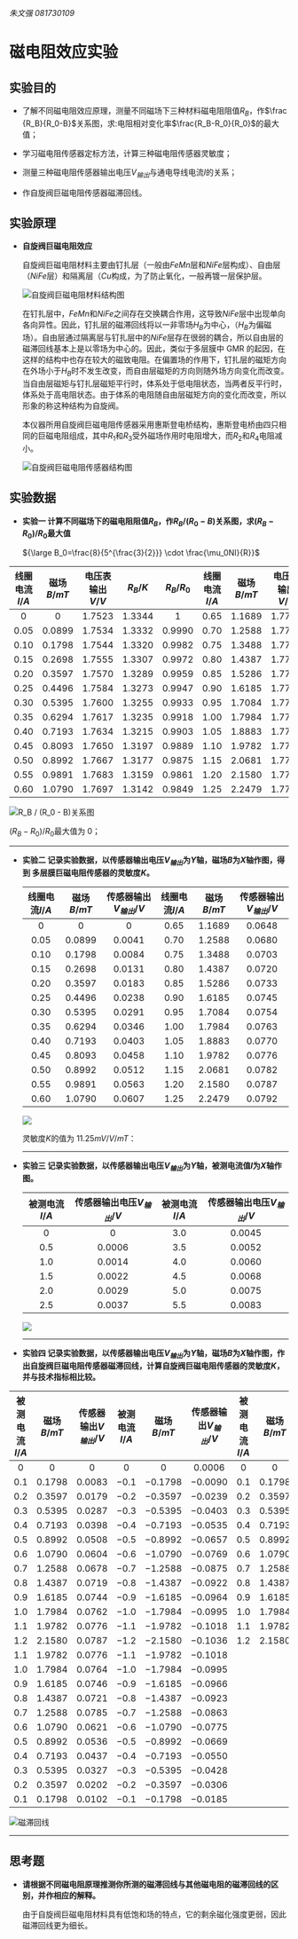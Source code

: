 *朱文强 081730109*

# 磁电阻效应实验

## 实验目的

- 了解不同磁电阻效应原理，测量不同磁场下三种材料磁电阻阻值$R_B$，作$\frac    {R_B}{R_0-B}$关系图，求:电阻相对变化率$\frac{R_B-R_0}{R_0}$的最大值；
 
- 学习磁电阻传感器定标方法，计算三种磁电阻传感器灵敏度；
- 测量三种磁电阻传感器输出电压$V_{输出}$与通电导线电流$I$的关系；
- 作自旋阀巨磁电阻传感器磁滞回线。

## 实验原理
- **自旋阀巨磁电阻效应**
  
    自旋阀巨磁电阻材料主要由钉扎层（一般由$FeMn$层和$NiFe$层构成）、自由层（$NiFe$层）和隔离层（$Cu$构成，为了防止氧化，一般再镀一层保护层。

    ![自旋阀巨磁电阻材料结构图](1.png)

    在钉扎层中，$FeMn$和$NiFe$之间存在交换耦合作用，这导致$NiFe$层中出现单向各向异性。因此，钉扎层的磁滞回线将以一非零场$H_B$为中心，（$H_B$为偏磁场）。自由层通过隔离层与钉扎层中的$NiFe$层存在很弱的耦合，所以自由层的磁滞回线基本上是以零场为中心的。因此，类似于多层膜中 GMR 的起因，在这样的结构中也存在较大的磁致电阻。在偏置场的作用下，钉扎层的磁矩方向在外场小于$H_B$时不发生改变，而自由层磁矩的方向则随外场方向变化而改变。当自由层磁矩与钉扎层磁矩平行时，体系处于低电阻状态，当两者反平行时，体系处于高电阻状态。由于体系的电阻随自由层磁矩方向的变化而改变，所以形象的称这种结构为自旋阀。

    本仪器所用自旋阀巨磁电阻传感器采用惠斯登电桥结构，惠斯登电桥由四只相同的巨磁电阻组成，其中$R_1$和$R_3$受外磁场作用时电阻增大，而$R_2$和$R_4$电阻减小。

    ![自旋阀巨磁电阻传感器结构图](2.png)

## 实验数据 
* **实验一 计算不同磁场下的磁电阻阻值$R_B$，作$R_B / (R_0 - B)$关系图，求$(R_B-R_0)/R_0$最大值**

    ${\large B_0=\frac{8}{5^{\frac{3}{2}}} \cdot \frac{\mu_0NI}{R}}$

| 线圈电流$I/A$ | 磁场$B/mT$ | 电压表输出$V/V$ | $R_B/K$  | $R_B/R_0$ | 线圈电流$I/A$ | 磁场$B/mT$ | 电压表输出$V/V$ | $R_B/K$  | $R_B/R_0$ |
| :-----------: | :--------: | :-------------: | :------: | :-------: | :-----------: | :--------: | :-------------: | :------: | :-------: |
|      $0$      |    $0$     |    $1.7523$     | $1.3344$ |    $1$    |    $0.65$     |  $1.1689$  |    $1.7709$     | $1.3129$ | $0.9838$  |
|    $0.05$     |  $0.0899$  |    $1.7534$     | $1.3332$ | $0.9990$  |    $0.70$     |  $1.2588$  |    $1.7721$     | $1.3115$ | $0.9828$  |
|    $0.10$     |  $0.1798$  |    $1.7544$     | $1.3320$ | $0.9982$  |    $0.75$     |  $1.3488$  |    $1.7729$     | $1.3106$ | $0.9821$  |
|    $0.15$     |  $0.2698$  |    $1.7555$     | $1.3307$ | $0.9972$  |    $0.80$     |  $1.4387$  |    $1.7735$     | $1.3099$ | $0.9816$  |
|    $0.20$     |  $0.3597$  |    $1.7570$     | $1.3289$ | $0.9959$  |    $0.85$     |  $1.5286$  |    $1.7740$     | $1.3093$ | $0.9812$  |
|    $0.25$     |  $0.4496$  |    $1.7584$     | $1.3273$ | $0.9947$  |    $0.90$     |  $1.6185$  |    $1.7744$     | $1.3089$ | $0.9808$  |
|    $0.30$     |  $0.5395$  |    $1.7600$     | $1.3255$ | $0.9933$  |    $0.95$     |  $1.7084$  |    $1.7748$     | $1.3084$ | $0.9805$  |
|    $0.35$     |  $0.6294$  |    $1.7617$     | $1.3235$ | $0.9918$  |    $1.00$     |  $1.7984$  |    $1.7752$     | $1.3079$ | $0.9801$  |
|    $0.40$     |  $0.7193$  |    $1.7634$     | $1.3215$ | $0.9903$  |    $1.05$     |  $1.8883$  |    $1.7753$     | $1.3078$ | $0.9801$  |
|    $0.45$     |  $0.8093$  |    $1.7650$     | $1.3197$ | $0.9889$  |    $1.10$     |  $1.9782$  |    $1.7754$     | $1.3077$ | $0.9800$  |
|    $0.50$     |  $0.8992$  |    $1.7667$     | $1.3177$ | $0.9875$  |    $1.15$     |  $2.0681$  |    $1.7756$     | $1.3075$ | $0.9798$  |
|    $0.55$     |  $0.9891$  |    $1.7683$     | $1.3159$ | $0.9861$  |    $1.20$     |  $2.1580$  |    $1.7758$     | $1.3073$ | $0.9796$  |
|    $0.60$     |  $1.0790$  |    $1.7697$     | $1.3142$ | $0.9849$  |    $1.25$     |  $2.2479$  |    $1.7759$     | $1.3071$ | $0.9795$  |
 

![$R_B / (R_0 - B)$关系图](plot1.png)

$(R_B-R_0)/R_0$最大值为 0；


----


* **实验二 记录实验数据，以传感器输出电压$V_{输出}$为$Y$轴，磁场$B$为$X$轴作图，得到
    多层膜巨磁电阻传感器的灵敏度$K$。**

    | 线圈电流$I/A$ | 磁场$B/mT$ | 传感器输出$V_{输出}/V$ | 线圈电流$I/A$ | 磁场$B/mT$ | 传感器输出$V_{输出}/V$ |
    | :-----------: | :--------: | :--------------------: | :-----------: | :--------: | :--------------------: |
    |      $0$      |    $0$     |          $0$           |    $0.65$     |  $1.1689$  |        $0.0648$        |
    |    $0.05$     |  $0.0899$  |        $0.0041$        |    $0.70$     |  $1.2588$  |        $0.0680$        |
    |    $0.10$     |  $0.1798$  |        $0.0084$        |    $0.75$     |  $1.3488$  |        $0.0703$        |
    |    $0.15$     |  $0.2698$  |        $0.0131$        |    $0.80$     |  $1.4387$  |        $0.0720$        |
    |    $0.20$     |  $0.3597$  |        $0.0183$        |    $0.85$     |  $1.5286$  |        $0.0733$        |
    |    $0.25$     |  $0.4496$  |        $0.0238$        |    $0.90$     |  $1.6185$  |        $0.0745$        |
    |    $0.30$     |  $0.5395$  |        $0.0291$        |    $0.95$     |  $1.7084$  |        $0.0754$        |
    |    $0.35$     |  $0.6294$  |        $0.0346$        |    $1.00$     |  $1.7984$  |        $0.0763$        |
    |    $0.40$     |  $0.7193$  |        $0.0403$        |    $1.05$     |  $1.8883$  |        $0.0770$        |
    |    $0.45$     |  $0.8093$  |        $0.0458$        |    $1.10$     |  $1.9782$  |        $0.0776$        |
    |    $0.50$     |  $0.8992$  |        $0.0512$        |    $1.15$     |  $2.0681$  |        $0.0782$        |
    |    $0.55$     |  $0.9891$  |        $0.0563$        |    $1.20$     |  $2.1580$  |        $0.0787$        |
    |    $0.60$     |  $1.0790$  |        $0.0607$        |    $1.25$     |  $2.2479$  |        $0.0792$        |


    ![](plot2.png)

    灵敏度$K$的值为 $11.25 mV/V/mT$：

    ---


* **实验三 记录实验数据，以传感器输出电压$V_{输出}$为${Y}$轴，被测电流值$I$为$X$轴作图。**
    
    | 被测电流$I/A$ | 传感器输出电压$V_{输出}/V$ | 被测电流$I/A$ | 传感器输出电压$V_{输出}/V$ |
    | :-----------: | :------------------------: | :-----------: | :------------------------: |
    |      $0$      |            $0$             |     $3.0$     |          $0.0045$          |
    |     $0.5$     |          $0.0006$          |     $3.5$     |          $0.0052$          |
    |     $1.0$     |          $0.0014$          |     $4.0$     |          $0.0060$          |
    |     $1.5$     |          $0.0022$          |     $4.5$     |          $0.0068$          |
    |     $2.0$     |          $0.0029$          |     $5.0$     |          $0.0075$          |
    |     $2.5$     |          $0.0037$          |     $5.5$     |          $0.0083$          |


    ![](plot3.png)

    ---


* **实验四 记录实验数据，以传感器输出电压$V_{输出}$为$Y$轴，磁场$B$为$X$轴作图，作出自旋阀巨磁电阻传感器磁滞回线，计算自旋阀巨磁电阻传感器的灵敏度$K$，并与技术指标相比较。**

| 被测电流$I/A$ | 磁场$B/mT$ | 传感器输出$V_{输出}/V$ | 被测电流$I/A$ | 磁场$B/mT$ | 传感器输出$V_{输出}/V$ | 被测电流$I/A$ | 磁场$B/mT$ | 传感器输出$V_{输出}/V$ |
| :-----------: | :--------: | :--------------------: | :-----------: | :--------: | :--------------------: | :-----------: | :--------: | :--------------------: |
|      $0$      |    $0$     |          $0$           |      $0$      |    $0$     |        $0.0006$        |      $0$      |    $0$     |       $-0.0084$        |
|     $0.1$     |  $0.1798$  |        $0.0083$        |    $-0.1$     | $-0.1798$  |       $-0.0090$        |     $0.1$     |  $0.1798$  |        $0.0026$        |
|     $0.2$     |  $0.3597$  |        $0.0179$        |    $-0.2$     | $-0.3597$  |       $-0.0239$        |     $0.2$     |  $0.3597$  |        $0.0140$        |
|     $0.3$     |  $0.5395$  |        $0.0287$        |    $-0.3$     | $-0.5395$  |       $-0.0403$        |     $0.3$     |  $0.5395$  |        $0.0267$        |
|     $0.4$     |  $0.7193$  |        $0.0398$        |    $-0.4$     | $-0.7193$  |       $-0.0535$        |     $0.4$     |  $0.7193$  |        $0.0391$        |
|     $0.5$     |  $0.8992$  |        $0.0508$        |    $-0.5$     | $-0.8992$  |       $-0.0657$        |     $0.5$     |  $0.8992$  |        $0.0511$        |
|     $0.6$     |  $1.0790$  |        $0.0604$        |    $-0.6$     | $-1.0790$  |       $-0.0769$        |     $0.6$     |  $1.0790$  |        $0.0613$        |
|     $0.7$     |  $1.2588$  |        $0.0678$        |    $-0.7$     | $-1.2588$  |       $-0.0875$        |     $0.7$     |  $1.2588$  |        $0.0684$        |
|     $0.8$     |  $1.4387$  |        $0.0719$        |    $-0.8$     | $-1.4387$  |       $-0.0922$        |     $0.8$     |  $1.4387$  |        $0.0723$        |
|     $0.9$     |  $1.6185$  |        $0.0744$        |    $-0.9$     | $-1.6185$  |       $-0.0964$        |     $0.9$     |  $1.6185$  |        $0.0748$        |
|     $1.0$     |  $1.7984$  |        $0.0762$        |    $-1.0$     | $-1.7984$  |       $-0.0995$        |     $1.0$     |  $1.7984$  |        $0.0765$        |
|     $1.1$     |  $1.9782$  |        $0.0776$        |    $-1.1$     | $-1.9782$  |       $-0.1018$        |     $1.1$     |  $1.9782$  |        $0.0777$        |
|     $1.2$     |  $2.1580$  |        $0.0787$        |    $-1.2$     | $-2.1580$  |       $-0.1036$        |     $1.2$     |  $2.1580$  |        $0.0789$        |
|     $1.1$     |  $1.9782$  |        $0.0776$        |    $-1.1$     | $-1.9782$  |       $-0.1018$        |
|     $1.0$     |  $1.7984$  |        $0.0764$        |    $-1.0$     | $-1.7984$  |       $-0.0995$        |
|     $0.9$     |  $1.6185$  |        $0.0746$        |    $-0.9$     | $-1.6185$  |       $-0.0966$        |
|     $0.8$     |  $1.4387$  |        $0.0721$        |    $-0.8$     | $-1.4387$  |       $-0.0923$        |
|     $0.7$     |  $1.2588$  |        $0.0785$        |    $-0.7$     | $-1.2588$  |       $-0.0863$        |
|     $0.6$     |  $1.0790$  |        $0.0621$        |    $-0.6$     | $-1.0790$  |       $-0.0775$        |
|     $0.5$     |  $0.8992$  |        $0.0536$        |    $-0.5$     | $-0.8992$  |       $-0.0669$        |
|     $0.4$     |  $0.7193$  |        $0.0437$        |    $-0.4$     | $-0.7193$  |       $-0.0550$        |
|     $0.3$     |  $0.5395$  |        $0.0327$        |    $-0.3$     | $-0.5395$  |       $-0.0428$        |
|     $0.2$     |  $0.3597$  |        $0.0202$        |    $-0.2$     | $-0.3597$  |       $-0.0306$        |
|     $0.1$     |  $0.1798$  |        $0.0102$        |    $-0.1$     | $-0.1798$  |       $-0.0185$        |
  


![磁滞回线](plot4.png)

---

## 思考题
- **请根据不同磁电阻原理推测你所测的磁滞回线与其他磁电阻的磁滞回线的区别，并作相应的解释。**

    由于自旋阀巨磁电阻材料具有低饱和场的特点，它的剩余磁化强度更弱，因此磁滞回线更为细长。